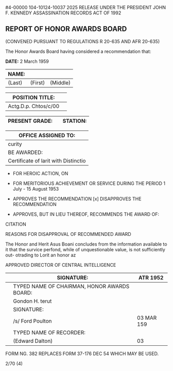 #4-00000
104-10124-10037
2025 RELEASE UNDER THE PRESIDENT JOHN F. KENNEDY ASSASSINATION RECORDS ACT OF 1992

## REPORT OF HONOR AWARDS BOARD
(CONVENED PURSUANT TO REGULATIONS R 20-635 AND AFR 20-635)

The Honor Awards Board having considered a recommendation that:

**DATE:** 2 March 1959

|NAME:        |                   |                      |
|---------------|-------------------|----------------------|
|(Last)        |(First)            |(Middle)            |

|POSITION TITLE:              |                                   |
|-----------------------------|-----------------------------------|
|Actg.D.p. Chtos/c/00              |                                  |

|PRESENT GRADE:|                                   |  STATION:    |
|--------------|-----------------------------------|--------------|

|OFFICE ASSIGNED TO:              |
|-----------------------------|
|curity                             |
|BE AWARDED:                     |
|Certificate of larit with Distinctio|

*   FOR HEROIC ACTION, ON

*   FOR MERITORIOUS ACHIEVEMENT OR SERVICE DURING THE PERIOD
    1 July - 15 August 1953

*   APPROVES THE RECOMMENDATION   [x] DISAPPROVES THE RECOMMENDATION
*   APPROVES, BUT IN LIEU THEREOF, RECOMMENDS THE AWARD OF:

CITATION

REASONS FOR DISAPPROVAL OF RECOMMENDED AWARD

The Honor and Herit Asus Boani concludes from the information available to it
that the survice perfond, while of unquestionable value, is not sufficiently out-
otrading to Lorit an honor az

APPROVED
DIRECTOR OF CENTRAL INTELLIGENCE

|            |SIGNATURE:                                  |ATR 1952|
|------------|--------------------------------------------|--------|
|            |TYPED NAME OF CHAIRMAN, HONOR AWARDS BOARD:  |        |
|            |Gondon H. terut                               |        |
|            |SIGNATURE:                                  |        |
|            |/s/ Ford Poulton                                   |03 MAR 159|
|            |TYPED NAME OF RECORDER:                     |        |
|            |(Edward Dalton)                                  |03     |

FORM NG. 382 REPLACES FORM 37-176
DEC 54 WHICH MAY BE USED.

2/70
(4)
